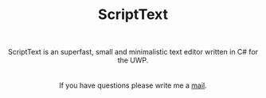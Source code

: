 <h1 align="center">ScriptText</h1>
<br>
<p align="center">
  ScriptText is an superfast, small and minimalistic text editor written in C# for the UWP.
  <br>
  <br>
  <br>
  If you have questions please write me a 
  <a href="&#109;&#097;&#105;&#108;&#116;&#111;&#058;&#109;&#097;&#105;&#108;&#064;&#106;&#097;&#110;&#045;&#112;&#097;&#116;&#114;&#105;&#099;&#107;&#046;&#100;&#101;">mail</a>.
</p>